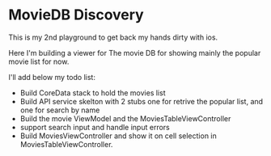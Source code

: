 # MovieDB Discovery
This is my 2nd playground to get back my hands dirty with ios.

Here I'm building a viewer for The movie DB for showing mainly the popular movie list for now.

I'll add below my todo list:
- Build CoreData stack to hold the movies list
- Build API service skelton with 2 stubs one for retrive the popular list, and one for search by name
- Build the movie ViewModel and the MoviesTableViewController
- support search input and handle input errors
- Build MoviesViewController and show it on cell selection in MoviesTableViewController.
